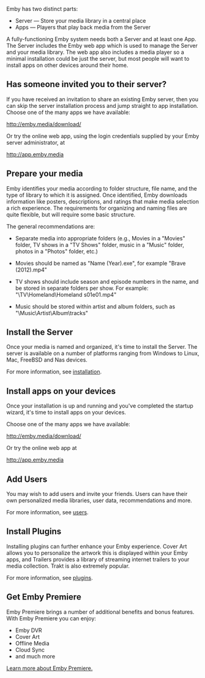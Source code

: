 Emby has two distinct parts:

* Server — Store your media library in a central place
* Apps — Players that play back media from the Server

A fully-functioning Emby system needs both a Server and at least one App. The Server includes the Emby web app which is used to manage the Server and your media library. The web app also includes a media player so a minimal installation could be just the server, but most people will want to install apps on other devices around their home.

## Has someone invited you to their server?

If you have received an invitation to share an existing Emby server, then you can skip the server installation process and jump straight to app installation. Choose one of the many apps we have available:

http://emby.media/download/

Or try the online web app, using the login credentials supplied by your Emby server administrator, at

http://app.emby.media

## Prepare your media

Emby identifies your media according to folder structure, file name, and the type of library to which it is assigned. Once identified, Emby downloads information like posters, descriptions, and ratings that make media selection a rich experience. The requirements for organizing and naming files are quite flexible, but will require some basic structure.

The general recommendations are:

* Separate media into appropriate folders (e.g., Movies in a "Movies" folder, TV shows in a "TV Shows" folder, music in a "Music" folder, photos in a "Photos" folder, etc.)

* Movies should be named as "Name (Year).exe", for example "Brave (2012).mp4"

* TV shows should include season and episode numbers in the name, and be stored in separate folders per show. For example: "\TV\Homeland\Homeland s01e01.mp4"

* Music should be stored within artist and album folders, such as "\Music\Artist\Album\tracks"

## Install the Server
Once your media is named and organized, it's time to install the Server. The server is available on a number of platforms ranging from Windows to Linux, Mac, FreeBSD and Nas devices.

For  more information, see [installation](Installation).

## Install apps on your devices

Once your installation is up and running and you've completed the startup wizard, it's time to install apps on your devices.

Choose one of the many apps we have available:

http://emby.media/download/

Or try the online web app at

http://app.emby.media

## Add Users

You may wish to add users and invite your friends. Users can have their own personalized media libraries, user data, recommendations and more.

For more information, see [users](Users).

## Install Plugins

Installing plugins can further enhance your Emby experience. Cover Art allows you to personalize the artwork this is displayed within your Emby apps, and Trailers provides a library of streaming internet trailers to your media collection. Trakt is also extremely popular.

For more information, see [plugins](Plugins).

## Get Emby Premiere

Emby Premiere brings a number of additional benefits and bonus features. With Emby Premiere you can enjoy:

* Emby DVR
* Cover Art
* Offline Media
* Cloud Sync
* and much more

[Learn more about Emby Premiere.](http://emby.media/donate)